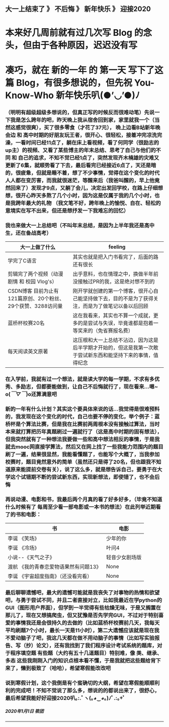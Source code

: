 大一上结束了 》 不后悔 》 新年快乐 》 迎接2020
---

# 本来好几周前就有过几次写 Blog 的念头，但由于各种原因，迟迟没有写

# 凑巧，就在 新的一年 的 第一天 写下了这篇 Blog，有很多想说的，但先祝 You-Know-Who 新年快乐叭(●’◡’●)ﾉ 

### （明明有超级超级多想说的，但真正写的时候反而很难动笔）先说一下我是怎么跨年的吧，昨天晚上我从宿舍回到家，家里就我一个（当然这感觉很爽），买了很多零食（才花了37元），  晚上边看B站新年晚会边 和 高中时期的好朋友玩王者，很开心、很轻松，接着冲完凉洗完澡，一看时间已经11点了，躺在床上看视频，看了何同学（很励志的up主）的视频、又看了某些博主的年末总结、思考了自己与他们的不同 和 自己的追求，不知不觉已经1点了，突然发现齐木楠雄的灾难又更新了6集，就顺势看了下去，最后看完已经接近6点了，天还是暗的，很疲惫，但就是睡不着，想了不少事情，觉得在这个变化的时代人人都在变厉害，而我就很迷茫，等醒来后（我爸叫醒的，早上他竟然回来了）发现才9点，又躺了会儿，决定出发回学校，在路上仔细想想，很开心昨天多熬了几个小时，因为这是仅属于我的几个小时，也是我跨年最大的礼物 （我文笔不好，跨年晚上的愉悦、自在、轻松的意境实在写不出来，但还是想抒发一下我难忘的回忆）

### 我也来做大一上总结吧（不叫年末总结，是因为上半年我还是高中生，还在备战高考）

| 大一上做了什么                           | feeling |     
 -------------                     |-------------
| 学完了C语言 |    其实也就是把入门书看完了，后面的路还有很长    |
| 剪辑完了两个视频（动漫剧情 和 校园 Vlog's） |   出乎意料，也在情理之中，换做半年前没接触过PR的我，这是绝对想不到的  |     
| CSDN博客 目前为止有121篇原创、20个粉丝、29个获赞、3288访问量 |  刚开学就创建的第一个博客，很开心自己能坚持做下去，目的不是为了获得关注，而是为了做笔记以备以后回顾  |   
| 蓝桥杯校赛20名 | 这在我看来，其实也不算一个成就，更多的是尝试与失误，毕竟谁都是抱着一等奖来的（免省赛报名费） |
| 每天阅读英文原著 | 这压根和大一上总结不沾边，因为这是后半学期才开始的，但这是我第一次敢于尝试新东西和能坚持下来的事情，值得纪念 |

### 在入学前，我就有过一个想法，就是读大学的每一学期，不求有多优秀、多励志，但都要能做到，让自己不后悔就行了，现在看来...嗯~ o(*￣▽￣*)o还算满意吧

### 新的一年有什么计划？其实这个要具体来说的话...我觉得是很难预料的，我发现在这个变化的时代，自己也要不停的变化，举个例子：蓝桥杯是个算法比赛，但是我在比赛前两周根本没有接触过算法，当时本来就打算把历年真题刷过一遍就行了（这是高中时期的固有想法），但我突然就有了一种想法我要做一些和高中想法相反的事情，于是我就去mooc网直接学算法，然后又在网上找了一些我能力范围内的题目刷了一遍，结果很显然，我能看懂题了，也能写个大概了，当我参加校赛时，题目竟然意外的简单（虽然还只是得了20名，但也跟我不知道原来能提前交卷有关），说了这么多，就是想告诉自己，要勇于在大学这个试错期不断的尝试新东西，实现新想法，即使错了，也不会后悔

### 再说动漫、电影和书，我最后两个月真的看了好多好多，（毕竟不知道什么时候有了 每周至少看一部电影或一本书的想法）在此列举近期看了的书和电影：

| 书   | 电影 |     
 -------------                     |-------------
| 李诞 《笑场》 |   少年的你     |
| 李诞 《冷场》 |  叶问4   |     
| 小说--《天气之子》 |  轻音少女剧场版   |   
| 渡航 《我的青春恋爱物语果然有问题13》 |  None |
| 李诞 《宇宙超度指南》（还没看完看） | None  |

### 最后聊聊遗憾吧，最大的遗憾可能就是我丧失了对事物的热情和欲望吧，与勇于尝试不同，并且二者直接对立，比如我最近在学python的GUI（图形用户界面），但学到一半觉得有些枯燥无味，于是又搁置在那儿了，现在又想搞爬虫，但又犹豫是否先学完GUI，不过对于特别喜爱的事情我还是会很持久的去做的（比如蓝桥杯校赛前几天，我每天平均刷题7个小时，最长一天是11小时），第二大遗憾应该就是现在我不爱动脑子了吧，我这几天都在做不用动脑子的事情（比如写实验报告、写（抄）论文），还有我找到了我们程序设计考试系统的题库，对于程序填空题 有些题（大约有五十几道题目）特别难，像 类、继承、多态 这些我刚刚入门的知识点根本看不懂，于是我就把这些题给背下来了，懒到极致了（哈哈），希望寒假能改改吧

### 说到寒假计划，这个我倒是有个蛮确切的大纲，希望在寒假能顺顺利利的完成吧！不知不觉说了那么多，想说的的都说出来了，很舒心，最后希望我能好好迎接2020叭｡:.ﾟヽ(｡◕‿◕｡)ﾉﾟ.:｡+ﾟ




##### 2020年1月1日 筱团
---
